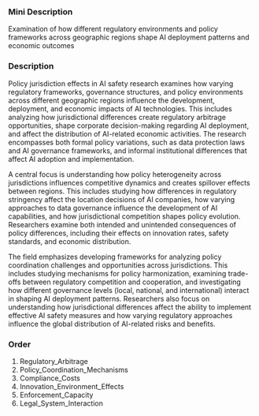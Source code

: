 ### Mini Description

Examination of how different regulatory environments and policy frameworks across geographic regions shape AI deployment patterns and economic outcomes

### Description

Policy jurisdiction effects in AI safety research examines how varying regulatory frameworks, governance structures, and policy environments across different geographic regions influence the development, deployment, and economic impacts of AI technologies. This includes analyzing how jurisdictional differences create regulatory arbitrage opportunities, shape corporate decision-making regarding AI deployment, and affect the distribution of AI-related economic activities. The research encompasses both formal policy variations, such as data protection laws and AI governance frameworks, and informal institutional differences that affect AI adoption and implementation.

A central focus is understanding how policy heterogeneity across jurisdictions influences competitive dynamics and creates spillover effects between regions. This includes studying how differences in regulatory stringency affect the location decisions of AI companies, how varying approaches to data governance influence the development of AI capabilities, and how jurisdictional competition shapes policy evolution. Researchers examine both intended and unintended consequences of policy differences, including their effects on innovation rates, safety standards, and economic distribution.

The field emphasizes developing frameworks for analyzing policy coordination challenges and opportunities across jurisdictions. This includes studying mechanisms for policy harmonization, examining trade-offs between regulatory competition and cooperation, and investigating how different governance levels (local, national, and international) interact in shaping AI deployment patterns. Researchers also focus on understanding how jurisdictional differences affect the ability to implement effective AI safety measures and how varying regulatory approaches influence the global distribution of AI-related risks and benefits.

### Order

1. Regulatory_Arbitrage
2. Policy_Coordination_Mechanisms
3. Compliance_Costs
4. Innovation_Environment_Effects
5. Enforcement_Capacity
6. Legal_System_Interaction
